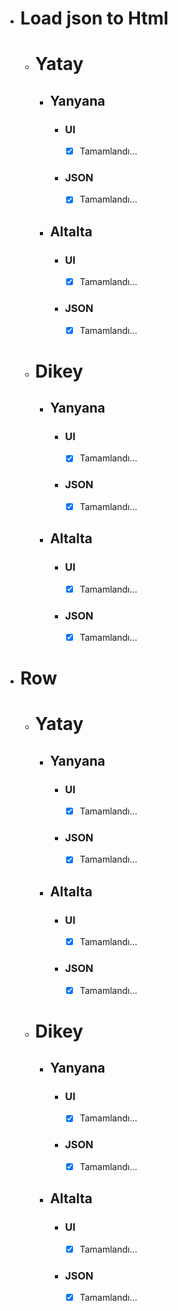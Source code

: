 - # Load json to Html

  - # __Yatay__
      -  ## __Yanyana__
          - ### **UI**
              - [x] Tamamlandı...
          - ### **JSON**
              - [x] Tamamlandı...
       -  ##  __Altalta__
          -  ### **UI**
              - [x] Tamamlandı...
          -  ### **JSON**
              - [x] Tamamlandı...
  - # **Dikey**
    -  ## __Yanyana__
          - ### **UI**
            - [x] Tamamlandı...
          - ### **JSON**
            - [x] Tamamlandı...
    -  ##  __Altalta__
         - ### **UI**
           - [x] Tamamlandı...
         - ### **JSON**
           - [x] Tamamlandı...

- # **Row**
  - # __Yatay__
    -  ## __Yanyana__
        - ### **UI**
            - [x] Tamamlandı...
        - ### **JSON**
            - [x] Tamamlandı...
     -  ##  __Altalta__
        -  ### **UI**
            - [x] Tamamlandı...
        -  ### **JSON**
            - [x] Tamamlandı...
  - # **Dikey**
    -  ## __Yanyana__
          - ### **UI**
            - [x] Tamamlandı...
          - ### **JSON**
            - [x] Tamamlandı...
    -  ##  __Altalta__
         - ### **UI**
           - [x] Tamamlandı...
         - ### **JSON**
           - [x] Tamamlandı...